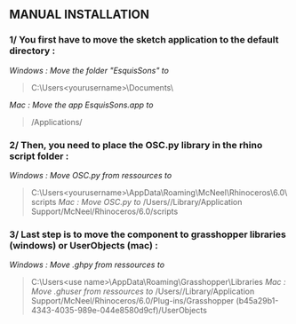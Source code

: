 ## MANUAL INSTALLATION 

### 1/ You first have to move the sketch application to the default directory :

*Windows : Move the folder "EsquisSons" to* 
>C:\Users\<yourusername>\Documents\

*Mac : Move the app EsquisSons.app to* 
>/Applications/

### 2/ Then, you need to place the OSC.py library in the rhino script folder :

*Windows : Move OSC.py from ressources to*
>C:\Users\<yourusername>\AppData\Roaming\McNeel\Rhinoceros\6.0\scripts
*Mac : Move OSC.py to*
>/Users/<yourusername>/Library/Application Support/McNeel/Rhinoceros/6.0/scripts

### 3/ Last step is to move the component to grasshopper libraries (windows) or UserObjects (mac) :

*Windows : Move <ComponentName>.ghpy from ressources to*
>C:\Users\<use name>\AppData\Roaming\Grasshopper\Libraries
*Mac : Move <ComponentName>.ghuser from ressources to*
>/Users/<yourusername>/Library/Application Support/McNeel/Rhinoceros/6.0/Plug-ins/Grasshopper (b45a29b1-4343-4035-989e-044e8580d9cf)/UserObjects
